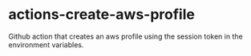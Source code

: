# actions-create-aws-profile
Github action that creates an aws profile using the session token in the environment variables.
